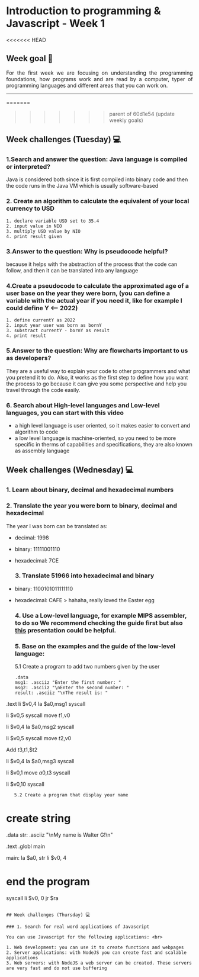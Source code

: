 # Introduction to programming & Javascript - Week 1

<<<<<<< HEAD
## Week goal 🏁

<div style="text-align: justify"> For the first week we are focusing on understanding the programming foundations, how programs work and are read by a computer, typer of programming languages and different areas that you can work on. 
 </div>

---

=======
>>>>>>> parent of 60d1e54 (update weekly goals)
## Week challenges (Tuesday) 💻

### 1.Search and answer the question: Java language is compiled or interpreted?

Java is considered both since it is first compiled into binary code and then the code runs in the Java VM which is usually software-based

### 2. Create an algorithm to calculate the equivalent of your local currency to USD

```
1. declare variable USD set to 35.4
2. input value in NIO
3. multiply USD value by NIO
4. print result given
```

### 3.Answer to the question: Why is pseudocode helpful?

because it helps with the abstraction of the process that the code can follow, and then it can be translated into any language

### 4.Create a pseudocode to calculate the approximated age of a user base on the year they were born, (you can define a variable with the actual year if you need it, like for example I could define Y <-- 2022)

```
1. define currentY as 2022
2. input year user was born as bornY
3. substract currentY - bornY as result
4. print result
```

### 5.Answer to the question: Why are flowcharts important to us as developers?

They are a useful way to explain your code to other programmers and what you pretend it to do. Also, it works as the first step to define how you want the process to go because it can give you some perspective and help you travel through the code easily.

### 6. Search about High-level languages and Low-level languages, you can start with this video

* a high level language is user oriented, so it makes easier to convert and algorithm to code 
* a low level language is machine-oriented, so you need to be more specific in therms of capabilities and specifications, they are also known as assembly language

## Week challenges (Wednesday) 💻

### 1. Learn about binary, decimal and hexadecimal numbers

### 2. Translate the year you were born to binary, decimal and hexadecimal

The year I was born  can be translated as:

* decimal: 1998

* binary: 11111001110

* hexadecimal: 7CE
  
  ### 3. Translate 51966 into hexadecimal and binary

* binary: 1100101011111110

* hexadecimal: CAFE > hahaha, really loved the Easter egg
  
  ### 4. Use a Low-level language, for example MIPS assembler, to do so We recommend checking the guide first but also [this](https://courses.cs.vt.edu/cs2506/Fall2014/Notes/L04.MIPSAssemblyOverview.pdf) presentation could be helpful.
  
  ### 5. Base on the examples and the guide of the low-level language:
  
  5.1 Create a program to add two numbers given by the user
  
  ```
  .data
  msg1: .asciiz "Enter the first number: "
  msg2: .asciiz "\nEnter the second number: "
  result: .asciiz "\nThe result is: "
  ```

.text
li $v0,4
la $a0,msg1
syscall

li $v0,5
syscall
move $t1,$v0

li $v0,4
la $a0,msg2
syscall

li $v0,5
syscall
move $t2,$v0

Add $t3,$t1,$t2

li $v0,4
la $a0,msg3
syscall

li $v0,1
move $a0,$t3
syscall

li $v0,10
syscall

```
   5.2 Create a program that display your name
```

# create string

.data
str:  .asciiz "\nMy name is Walter G!\n"

.text
.globl main

main:
la $a0, str
li $v0, 4

# end the program

syscall
li $v0, 0
jr $ra

```

## Week challenges (Thursday) 💻

### 1. Search for real word applications of Javascript

You can use Javascript for the following applications: <br>

1. Web development: you can use it to create functions and webpages
2. Server applications: with NodeJS you can create fast and scalable applications
3. Web servers: with NodeJS a web server can be created. These servers are very fast and do not use buffering